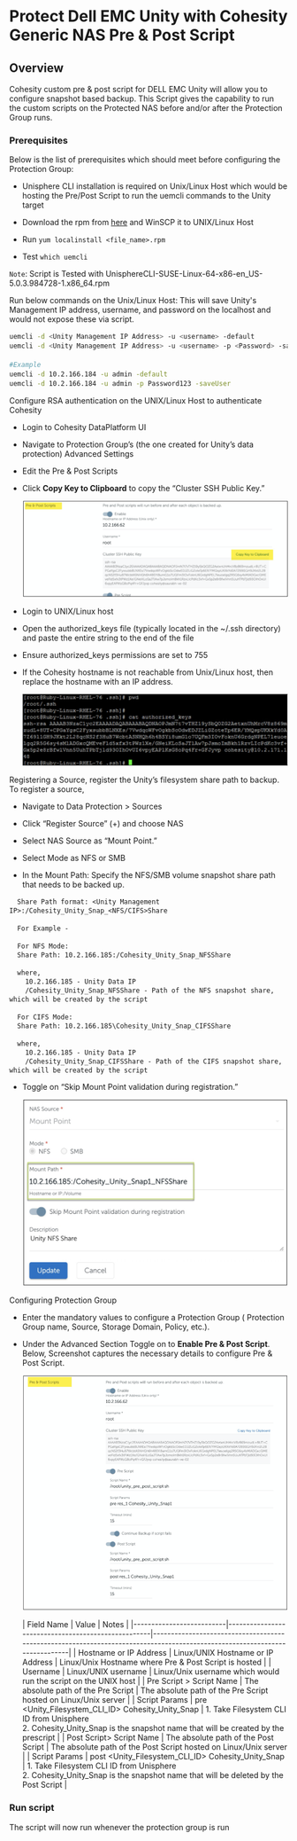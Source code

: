 # Protect Dell EMC Unity with Cohesity Generic NAS Pre & Post Script

## Overview

Cohesity custom pre & post script for DELL EMC Unity will allow you to configure snapshot based
backup. This Script gives the capability to run the custom scripts on the Protected NAS
before and/or after the Protection Group runs.

### Prerequisites

Below is the list of prerequisites which should meet before configuring the Protection Group:

* Unisphere CLI installation is required on Unix/Linux Host which would be hosting the Pre/Post Script to run the uemcli commands to the Unity target

* Download the rpm from [here](https://download.emc.com/downloads/DL69827_Dell-EMC-Unity-Unisphere-UEM-CLI-(SuSE-Linux-64-bit).rpm) and WinSCP it to UNIX/Linux Host

* Run `yum localinstall <file_name>.rpm`

* Test `which uemcli`

`Note`: Script is Tested with UnisphereCLI-SUSE-Linux-64-x86-en_US-5.0.3.984728-1.x86_64.rpm

Run below commands on the Unix/Linux Host: This will save Unity's Management IP address, username, and password on the localhost and would not expose these via script.

```bash
uemcli -d <Unity Management IP Address> -u <username> -default
uemcli -d <Unity Management IP Address> -u <username> -p <Password> -saveUser

#Example
uemcli -d 10.2.166.184 -u admin -default
uemcli -d 10.2.166.184 -u admin -p Password123 -saveUser
```

Configure RSA authentication on the UNIX/Linux Host to authenticate Cohesity

* Login to Cohesity DataPlatform UI

* Navigate to Protection Group’s (the one created for Unity’s data protection) Advanced Settings

* Edit the Pre & Post Scripts

* Click **Copy Key to Clipboard** to copy the “Cluster SSH Public Key.”

    ![copy-key](./images/copy-key.png)

* Login to UNIX/Linux host

* Open the authorized_keys file (typically located in the ~/.ssh directory) and paste the entire string to the end of the file

* Ensure authorized_keys permissions are set to 755

* If the Cohesity hostname is not reachable from Unix/Linux host, then replace the hostname with an IP address.

    ![authorized-keys](./images/ssh-authorized-key.png)

Registering a Source, register the Unity’s filesystem share path to backup. To register a source,

* Navigate to Data Protection > Sources

* Click “Register Source” (+)  and choose NAS

* Select NAS Source as “Mount Point.”

* Select Mode as NFS or SMB

* In the Mount Path: Specify the NFS/SMB volume snapshot share path that needs to be backed up.

```text
  Share Path format: <Unity Management IP>:/Cohesity_Unity_Snap_<NFS/CIFS>Share

  For Example - 

  For NFS Mode:
  Share Path: 10.2.166.185:/Cohesity_Unity_Snap_NFSShare

  where, 
    10.2.166.185 - Unity Data IP
    /Cohesity_Unity_Snap_NFSShare - Path of the NFS snapshot share, which will be created by the script

  For CIFS Mode:
  Share Path: 10.2.166.185\Cohesity_Unity_Snap_CIFSShare 
  
  where, 
    10.2.166.185 - Unity Data IP
    /Cohesity_Unity_Snap_CIFSShare - Path of the CIFS snapshot share, which will be created by the script
```

* Toggle on “Skip Mount Point validation during registration.”

    ![skip-mount-point.png](./images/skip-mount-point.png)

Configuring Protection Group

* Enter the mandatory values to configure a Protection Group ( Protection Group name, Source, Storage Domain, Policy, etc.).

* Under the Advanced Section Toggle on to **Enable Pre & Post Script**. Below, Screenshot captures the necessary details to configure Pre & Post Script.

  ![enable-pre-post](./images/enable-pre-post.png)


  | Field Name               | Value                                              | Notes                                                                                                                      |
|--------------------------|----------------------------------------------------|----------------------------------------------------------------------------------------------------------------------------|
| Hostname or IP Address   | Linux/UNIX Hostname or IP Address                  | Linux/Unix Hostname where Pre & Post Script is hosted                                                                      |
| Username                 | Linux/UNIX username                                | Linux/Unix username which would run the script on the UNIX host                                                            |
| Pre Script > Script Name | The absolute path of the Pre Script                | The absolute path of the Pre Script hosted on Linux/Unix server                                                            |
| Script Params            | pre <Unity_Filesystem_CLI_ID> Cohesity_Unity_Snap  | 1. Take Filesystem CLI ID from Unisphere <br> 2. Cohesity_Unity_Snap is the snapshot name that will be created by the prescript   |
| Post Script> Script Name | The absolute path of the Post Script               | The absolute path of the Post Script hosted on Linux/Unix server                                                           |
| Script Params            | post <Unity_Filesystem_CLI_ID> Cohesity_Unity_Snap | 1. Take Filesystem CLI ID from Unisphere <br> 2. Cohesity_Unity_Snap is the snapshot name that will be deleted by the Post Script |

### Run script

The script will now run whenever the protection group is run
